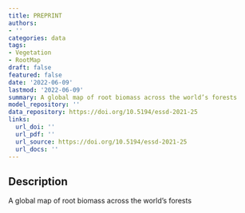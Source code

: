 ```yaml
---
title: PREPRINT
authors:
- ''
categories: data
tags:
- Vegetation
- RootMap
draft: false
featured: false
date: '2022-06-09'
lastmod: '2022-06-09'
summary: A global map of root biomass across the world’s forests
model_repository: ''
data_repository: https://doi.org/10.5194/essd-2021-25
links:
  url_doi: ''
  url_pdf: ''
  url_source: https://doi.org/10.5194/essd-2021-25
  url_docs: ''
---
```


## Description

A global map of root biomass across the world’s forests

